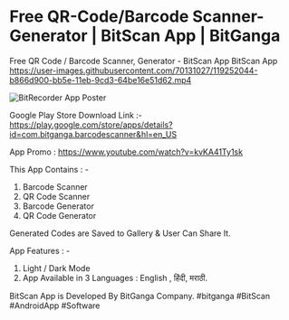 # Free QR-Code/Barcode Scanner-Generator | BitScan App | BitGanga

Free QR Code / Barcode Scanner, Generator - BitScan App  BitScan App 
https://user-images.githubusercontent.com/70131027/119252044-b866d900-bb5e-11eb-9cd3-64be16e51d62.mp4

![BitRecorder App Poster](https://user-images.githubusercontent.com/70131027/119251999-73db3d80-bb5e-11eb-8594-fc8ee78e4d25.jpg)

Google Play Store Download Link :- https://play.google.com/store/apps/details?id=com.bitganga.barcodescanner&hl=en_US


App Promo : https://www.youtube.com/watch?v=kvKA41Ty1sk


This App Contains : - 
1. Barcode Scanner 
2. QR Code Scanner 
3. Barcode Generator 
4. QR Code Generator  

Generated Codes are Saved to Gallery & User Can Share It. 

App Features : - 
1. Light / Dark Mode 
2. App Available in 
3 Languages : English , हिंदी, मराठी.  

BitScan App is Developed By BitGanga Company. 
#bitganga #BitScan #AndroidApp  #Software

